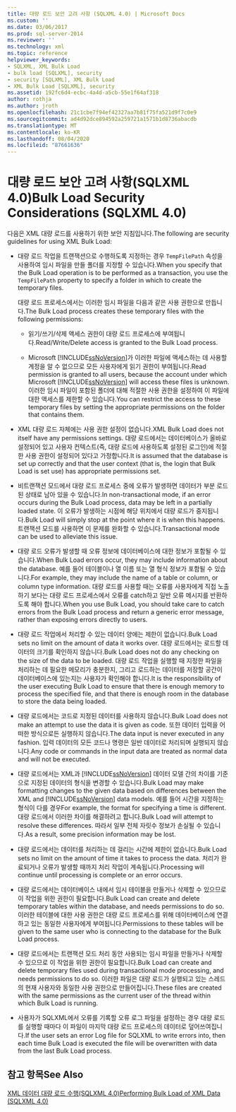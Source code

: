 ```yaml
---
title: 대량 로드 보안 고려 사항 (SQLXML 4.0) | Microsoft Docs
ms.custom: ''
ms.date: 03/06/2017
ms.prod: sql-server-2014
ms.reviewer: ''
ms.technology: xml
ms.topic: reference
helpviewer_keywords:
- SQLXML, XML Bulk Load
- bulk load [SQLXML], security
- security [SQLXML], XML Bulk Load
- XML Bulk Load [SQLXML], security
ms.assetid: 192fc6d4-ecbc-4a4d-a5cb-55e1f64af318
author: rothja
ms.author: jroth
ms.openlocfilehash: 21c1cbe7f94ef42327aa7b81f75fa521d9f7c0e9
ms.sourcegitcommit: ad4d92dce894592a259721a1571b1d8736abacdb
ms.translationtype: MT
ms.contentlocale: ko-KR
ms.lasthandoff: 08/04/2020
ms.locfileid: "87661636"
---
```

# <a name="bulk-load-security-considerations-sqlxml-40"></a><span data-ttu-id="8b932-102">대량 로드 보안 고려 사항(SQLXML 4.0)</span><span class="sxs-lookup"><span data-stu-id="8b932-102">Bulk Load Security Considerations (SQLXML 4.0)</span></span>
  <span data-ttu-id="8b932-103">다음은 XML 대량 로드를 사용하기 위한 보안 지침입니다.</span><span class="sxs-lookup"><span data-stu-id="8b932-103">The following are security guidelines for using XML Bulk Load:</span></span>  
  
-   <span data-ttu-id="8b932-104">대량 로드 작업을 트랜잭션으로 수행하도록 지정하는 경우 `TempFilePath` 속성을 사용하여 임시 파일을 만들 폴더를 지정할 수 있습니다.</span><span class="sxs-lookup"><span data-stu-id="8b932-104">When you specify that the Bulk Load operation is to be performed as a transaction, you use the `TempFilePath` property to specify a folder in which to create the temporary files.</span></span>  
  
     <span data-ttu-id="8b932-105">대량 로드 프로세스에서는 이러한 임시 파일을 다음과 같은 사용 권한으로 만듭니다.</span><span class="sxs-lookup"><span data-stu-id="8b932-105">The Bulk Load process creates these temporary files with the following permissions:</span></span>  
  
    -   <span data-ttu-id="8b932-106">읽기/쓰기/삭제 액세스 권한이 대량 로드 프로세스에 부여됩니다.</span><span class="sxs-lookup"><span data-stu-id="8b932-106">Read/Write/Delete access is granted to the Bulk Load process.</span></span>  
  
    -   <span data-ttu-id="8b932-107">Microsoft [!INCLUDE[ssNoVersion](../../../includes/ssnoversion-md.md)]가 이러한 파일에 액세스하는 데 사용할 계정을 알 수 없으므로 모든 사용자에게 읽기 권한이 부여됩니다.</span><span class="sxs-lookup"><span data-stu-id="8b932-107">Read permission is granted to all users, because the account under which Microsoft [!INCLUDE[ssNoVersion](../../../includes/ssnoversion-md.md)] will access these files is unknown.</span></span> <span data-ttu-id="8b932-108">이러한 임시 파일이 포함된 폴더에 대해 적절한 사용 권한을 설정하여 이 파일에 대한 액세스를 제한할 수 있습니다.</span><span class="sxs-lookup"><span data-stu-id="8b932-108">You can restrict the access to these temporary files by setting the appropriate permissions on the folder that contains them.</span></span>  
  
-   <span data-ttu-id="8b932-109">XML 대량 로드 자체에는 사용 권한 설정이 없습니다.</span><span class="sxs-lookup"><span data-stu-id="8b932-109">XML Bulk Load does not itself have any permissions settings.</span></span> <span data-ttu-id="8b932-110">대량 로드에서는 데이터베이스가 올바로 설정되어 있고 사용자 컨텍스트(즉, 대량 로드에 사용하도록 설정된 로그인)에 적절한 사용 권한이 설정되어 있다고 가정합니다.</span><span class="sxs-lookup"><span data-stu-id="8b932-110">It is assumed that the database is set up correctly and that the user context (that is, the login that Bulk Load is set use) has appropriate permissions set.</span></span>  
  
-   <span data-ttu-id="8b932-111">비트랜잭션 모드에서 대량 로드 프로세스 중에 오류가 발생하면 데이터가 부분 로드된 상태로 남아 있을 수 있습니다.</span><span class="sxs-lookup"><span data-stu-id="8b932-111">In non-transactional mode, if an error occurs during the Bulk Load process, data may be left in a partially loaded state.</span></span> <span data-ttu-id="8b932-112">이 오류가 발생하는 시점에 해당 위치에서 대량 로드가 중지됩니다.</span><span class="sxs-lookup"><span data-stu-id="8b932-112">Bulk Load will simply stop at the point where it is when this happens.</span></span> <span data-ttu-id="8b932-113">트랜잭션 모드를 사용하면 이 문제를 완화할 수 있습니다.</span><span class="sxs-lookup"><span data-stu-id="8b932-113">Transactional mode can be used to alleviate this issue.</span></span>  
  
-   <span data-ttu-id="8b932-114">대량 로드 오류가 발생할 때 오류 정보에 데이터베이스에 대한 정보가 포함될 수 있습니다.</span><span class="sxs-lookup"><span data-stu-id="8b932-114">When Bulk Load errors occur, they may include information about the database.</span></span> <span data-ttu-id="8b932-115">예를 들어 테이블이나 열 이름 또는 열 형식 정보가 포함될 수 있습니다.</span><span class="sxs-lookup"><span data-stu-id="8b932-115">For example, they may include the name of a table or column, or column type information.</span></span> <span data-ttu-id="8b932-116">대량 로드를 사용할 때는 오류를 사용자에게 직접 노출하기 보다는 대량 로드 프로세스에서 오류를 catch하고 일반 오류 메시지를 반환하도록 해야 합니다.</span><span class="sxs-lookup"><span data-stu-id="8b932-116">When you use Bulk Load, you should take care to catch errors from the Bulk Load process and return a generic error message, rather than exposing errors directly to users.</span></span>  
  
-   <span data-ttu-id="8b932-117">대량 로드 작업에서 처리할 수 있는 데이터 양에는 제한이 없습니다.</span><span class="sxs-lookup"><span data-stu-id="8b932-117">Bulk Load sets no limit on the amount of data it works over.</span></span> <span data-ttu-id="8b932-118">대량 로드에서는 로드할 데이터의 크기를 확인하지 않습니다.</span><span class="sxs-lookup"><span data-stu-id="8b932-118">Bulk Load does not do any checking on the size of the data to be loaded.</span></span> <span data-ttu-id="8b932-119">대량 로드 작업을 실행할 때 지정한 파일을 처리하는 데 필요한 메모리가 충분한지, 그리고 로드하는 데이터를 저장할 공간이 데이터베이스에 있는지는 사용자가 확인해야 합니다.</span><span class="sxs-lookup"><span data-stu-id="8b932-119">It is the responsibility of the user executing Bulk Load to ensure that there is enough memory to process the specified file, and that there is enough room in the database to store the data being loaded.</span></span>  
  
-   <span data-ttu-id="8b932-120">대량 로드에서는 코드로 지정된 데이터를 사용하지 않습니다.</span><span class="sxs-lookup"><span data-stu-id="8b932-120">Bulk Load does not make an attempt to use the data it is given as code.</span></span> <span data-ttu-id="8b932-121">또한 데이터 입력을 어떠한 방식으로든 실행하지 않습니다.</span><span class="sxs-lookup"><span data-stu-id="8b932-121">The data input is never executed in any fashion.</span></span> <span data-ttu-id="8b932-122">입력 데이터의 모든 코드나 명령은 일반 데이터로 처리되며 실행되지 않습니다.</span><span class="sxs-lookup"><span data-stu-id="8b932-122">Any code or commands in the input data are treated as normal data and will not be executed.</span></span>  
  
-   <span data-ttu-id="8b932-123">대량 로드에서는 XML과 [!INCLUDE[ssNoVersion](../../../includes/ssnoversion-md.md)] 데이터 모델 간의 차이를 기준으로 지정된 데이터의 형식을 변경할 수 있습니다.</span><span class="sxs-lookup"><span data-stu-id="8b932-123">Bulk Load may make formatting changes to the given data based on differences between the XML and [!INCLUDE[ssNoVersion](../../../includes/ssnoversion-md.md)] data models.</span></span> <span data-ttu-id="8b932-124">예를 들어 시간을 지정하는 형식이 다를 경우</span><span class="sxs-lookup"><span data-stu-id="8b932-124">For example, the format for specifying a time is different.</span></span> <span data-ttu-id="8b932-125">대량 로드에서 이러한 차이를 해결하려고 합니다.</span><span class="sxs-lookup"><span data-stu-id="8b932-125">Bulk Load will attempt to resolve these differences.</span></span> <span data-ttu-id="8b932-126">따라서 일부 전체 자릿수 정보가 손실될 수 있습니다.</span><span class="sxs-lookup"><span data-stu-id="8b932-126">As a result, some precision information may be lost.</span></span>  
  
-   <span data-ttu-id="8b932-127">대량 로드에서는 데이터를 처리하는 데 걸리는 시간에 제한이 없습니다.</span><span class="sxs-lookup"><span data-stu-id="8b932-127">Bulk Load sets no limit on the amount of time it takes to process the data.</span></span> <span data-ttu-id="8b932-128">처리가 완료되거나 오류가 발생할 때까지 처리 작업이 계속됩니다.</span><span class="sxs-lookup"><span data-stu-id="8b932-128">Processing will continue until processing is complete or an error occurs.</span></span>  
  
-   <span data-ttu-id="8b932-129">대량 로드에서는 데이터베이스 내에서 임시 테이블을 만들거나 삭제할 수 있으므로 이 작업을 위한 권한이 필요합니다.</span><span class="sxs-lookup"><span data-stu-id="8b932-129">Bulk Load can create and delete temporary tables within the database, and needs permissions to do so.</span></span> <span data-ttu-id="8b932-130">이러한 테이블에 대한 사용 권한은 대량 로드 프로세스를 위해 데이터베이스에 연결하고 있는 동일한 사용자에게 부여됩니다.</span><span class="sxs-lookup"><span data-stu-id="8b932-130">Permissions to these tables will be given to the same user who is connecting to the database for the Bulk Load process.</span></span>  
  
-   <span data-ttu-id="8b932-131">대량 로드에서는 트랜잭션 모드 처리 동안 사용되는 임시 파일을 만들거나 삭제할 수 있으므로 이 작업을 위한 권한이 필요합니다.</span><span class="sxs-lookup"><span data-stu-id="8b932-131">Bulk Load can create and delete temporary files used during transactional mode processing, and needs permissions to do so.</span></span> <span data-ttu-id="8b932-132">이러한 파일은 대량 로드가 실행되고 있는 스레드의 현재 사용자와 동일한 사용 권한으로 만들어집니다.</span><span class="sxs-lookup"><span data-stu-id="8b932-132">These files are created with the same permissions as the current user of the thread within which Bulk Load is running.</span></span>  
  
-   <span data-ttu-id="8b932-133">사용자가 SQLXML에서 오류를 기록할 오류 로그 파일을 설정하는 경우 대량 로드를 실행할 때마다 이 파일이 마지막 대량 로드 프로세스의 데이터로 덮어쓰여집니다.</span><span class="sxs-lookup"><span data-stu-id="8b932-133">If the user sets an error Log file for SQLXML to write errors into, then each time Bulk Load is executed the file will be overwritten with data from the last Bulk Load process.</span></span>  
  
## <a name="see-also"></a><span data-ttu-id="8b932-134">참고 항목</span><span class="sxs-lookup"><span data-stu-id="8b932-134">See Also</span></span>  
 [<span data-ttu-id="8b932-135">XML 데이터 대량 로드 수행&#40;SQLXML 4.0&#41;</span><span class="sxs-lookup"><span data-stu-id="8b932-135">Performing Bulk Load of XML Data &#40;SQLXML 4.0&#41;</span></span>](../bulk-load-xml/performing-bulk-load-of-xml-data-sqlxml-4-0.md)  
  
  
